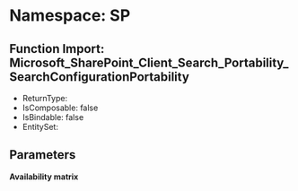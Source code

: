 # Namespace: SP

## Function Import: Microsoft_SharePoint_Client_Search_Portability_SearchConfigurationPortability

- ReturnType: 
- IsComposable: false
- IsBindable: false
- EntitySet: 

## Parameters

**Availability matrix**


